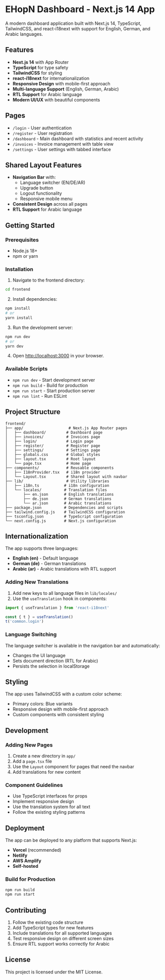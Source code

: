 # EHopN Dashboard - Next.js 14 App

A modern dashboard application built with Next.js 14, TypeScript, TailwindCSS, and react-i18next with support for English, German, and Arabic languages.

## Features

- **Next.js 14** with App Router
- **TypeScript** for type safety
- **TailwindCSS** for styling
- **react-i18next** for internationalization
- **Responsive Design** with mobile-first approach
- **Multi-language Support** (English, German, Arabic)
- **RTL Support** for Arabic language
- **Modern UI/UX** with beautiful components

## Pages

- `/login` - User authentication
- `/register` - User registration
- `/dashboard` - Main dashboard with statistics and recent activity
- `/invoices` - Invoice management with table view
- `/settings` - User settings with tabbed interface

## Shared Layout Features

- **Navigation Bar** with:
  - Language switcher (EN/DE/AR)
  - Upgrade button
  - Logout functionality
  - Responsive mobile menu
- **Consistent Design** across all pages
- **RTL Support** for Arabic language

## Getting Started

### Prerequisites

- Node.js 18+ 
- npm or yarn

### Installation

1. Navigate to the frontend directory:
```bash
cd frontend
```

2. Install dependencies:
```bash
npm install
# or
yarn install
```

3. Run the development server:
```bash
npm run dev
# or
yarn dev
```

4. Open [http://localhost:3000](http://localhost:3000) in your browser.

### Available Scripts

- `npm run dev` - Start development server
- `npm run build` - Build for production
- `npm run start` - Start production server
- `npm run lint` - Run ESLint

## Project Structure

```
frontend/
├── app/                    # Next.js App Router pages
│   ├── dashboard/         # Dashboard page
│   ├── invoices/          # Invoices page
│   ├── login/             # Login page
│   ├── register/          # Register page
│   ├── settings/          # Settings page
│   ├── globals.css        # Global styles
│   ├── layout.tsx         # Root layout
│   └── page.tsx           # Home page
├── components/            # Reusable components
│   ├── I18nProvider.tsx   # i18n provider
│   └── Layout.tsx         # Shared layout with navbar
├── lib/                   # Utility libraries
│   ├── i18n.ts           # i18n configuration
│   └── locales/          # Translation files
│       ├── en.json       # English translations
│       ├── de.json       # German translations
│       └── ar.json       # Arabic translations
├── package.json          # Dependencies and scripts
├── tailwind.config.js    # TailwindCSS configuration
├── tsconfig.json         # TypeScript configuration
└── next.config.js        # Next.js configuration
```

## Internationalization

The app supports three languages:
- **English (en)** - Default language
- **German (de)** - German translations
- **Arabic (ar)** - Arabic translations with RTL support

### Adding New Translations

1. Add new keys to all language files in `lib/locales/`
2. Use the `useTranslation` hook in components:
```typescript
import { useTranslation } from 'react-i18next'

const { t } = useTranslation()
t('common.login')
```

### Language Switching

The language switcher is available in the navigation bar and automatically:
- Changes the UI language
- Sets document direction (RTL for Arabic)
- Persists the selection in localStorage

## Styling

The app uses TailwindCSS with a custom color scheme:
- Primary colors: Blue variants
- Responsive design with mobile-first approach
- Custom components with consistent styling

## Development

### Adding New Pages

1. Create a new directory in `app/`
2. Add a `page.tsx` file
3. Use the `Layout` component for pages that need the navbar
4. Add translations for new content

### Component Guidelines

- Use TypeScript interfaces for props
- Implement responsive design
- Use the translation system for all text
- Follow the existing styling patterns

## Deployment

The app can be deployed to any platform that supports Next.js:

- **Vercel** (recommended)
- **Netlify**
- **AWS Amplify**
- **Self-hosted**

### Build for Production

```bash
npm run build
npm run start
```

## Contributing

1. Follow the existing code structure
2. Add TypeScript types for new features
3. Include translations for all supported languages
4. Test responsive design on different screen sizes
5. Ensure RTL support works correctly for Arabic

## License

This project is licensed under the MIT License.
